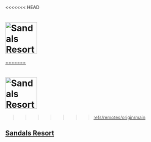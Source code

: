 <<<<<<< HEAD
# <a href='https://www.sandals.com/montego-bay/photos/'><img src='https://www.sandals.com/montego-bay/photos/smb-beach-0064a1e02/' height='100' alt='Sandals Resort Image'>
=======
#  <a href='https://www.sandals.com'><img src='https://www.sandals.com/montego-bay/photos/smb-beach-0064a1e02/' height='100' alt='Sandals Resort Image'>
>>>>>>> refs/remotes/origin/main

## Sandals Resort
